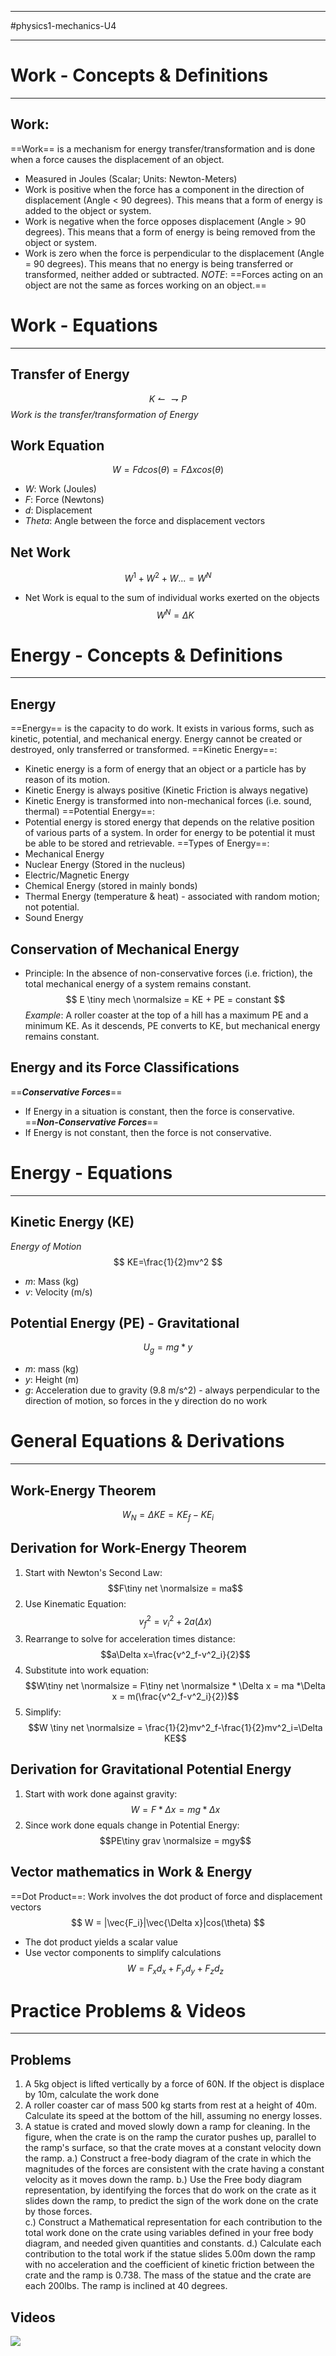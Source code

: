 _______________________
#physics1-mechanics-U4 
________________

# Work - Concepts & Definitions
_____________________
## Work:
==Work== is a mechanism for energy transfer/transformation and is done when a force causes the displacement of an object. 
- Measured in Joules (Scalar; Units: Newton-Meters)
- Work is positive when the force has a component in the direction of displacement (Angle < 90 degrees). This means that a form of energy is added to the object or system.
- Work is negative when the force opposes displacement (Angle > 90 degrees). This means that a form of energy is being removed from the object or system.
- Work is zero when the force is perpendicular to the displacement (Angle  = 90 degrees). This means that no energy is being transferred or transformed, neither added or subtracted. 
*NOTE*: ==Forces acting on an object are not the same as forces working on an object.==

# Work - Equations
______________________________
## Transfer of Energy
$$
	K \leftharpoonup \rightharpoondown P
$$
*Work is the transfer/transformation of Energy*
## Work Equation
$$
	W = Fdcos(\theta) = F\Delta xcos(\theta)
$$
- *W*: Work (Joules)
- *F*: Force (Newtons)
- *d*: Displacement
- *Theta*: Angle between the force and displacement vectors
## Net Work
$$
	W^1 + W^2 + W... = W^N
$$
- Net Work is equal to the sum of individual works exerted on the objects
$$
	W^N=\Delta K
$$
# Energy - Concepts & Definitions
_______________
## Energy
==Energy== is the capacity to do work. It exists in various forms, such as kinetic, potential, and mechanical energy. Energy cannot be created or destroyed, only transferred or transformed. 
==Kinetic Energy==:
- Kinetic energy is a form of energy that an object or a particle has by reason of its motion.
- Kinetic Energy is always positive (Kinetic Friction is always negative)
- Kinetic Energy is transformed into non-mechanical forces (i.e. sound, thermal)
==Potential Energy==: 
- Potential energy is stored energy that depends on the relative position of various parts of a system. In order for energy to be potential it must be able to be stored and retrievable. 
==Types of Energy==: 
- Mechanical Energy
- Nuclear Energy (Stored in the nucleus)
- Electric/Magnetic Energy
- Chemical Energy (stored in mainly bonds)
- Thermal Energy (temperature & heat) - associated with random motion; not potential. 
- Sound Energy
## Conservation of Mechanical Energy 
- Principle: In the absence of non-conservative forces (i.e. friction), the total mechanical energy of a system remains constant.
$$
	E \tiny mech \normalsize = KE + PE = constant
$$
*Example*: A roller coaster at the top of a hill has a maximum PE and a minimum KE. As it descends, PE converts to KE, but mechanical energy remains constant. 
## Energy and its Force Classifications
==***Conservative Forces***==
- If Energy in a situation is constant, then the force is conservative. 
==***Non-Conservative Forces***==
- If Energy is not constant, then the force is not conservative.
# Energy - Equations
______________________
## Kinetic Energy (KE)
*Energy of Motion* 
$$
	KE=\frac{1}{2}mv^2
$$
- *m*: Mass (kg)
- *v*: Velocity (m/s)
## Potential Energy (PE) - **Gravitational**
$$
	U_g=mg*y
$$
- *m*: mass (kg)
- *y*: Height (m)
- *g*: Acceleration due to gravity (9.8 m/s^2) - always perpendicular to the direction of motion, so forces in the y direction do no work
# General Equations & Derivations
______________________________
## Work-Energy Theorem
$$
	W_N=\Delta KE = KE_f-KE_i
$$
## Derivation for Work-Energy Theorem
1. Start with Newton's Second Law: $$F\tiny net \normalsize = ma$$
2. Use Kinematic Equation: $$v^2_f = v^2_i+2a(\Delta x)$$
3. Rearrange to solve for acceleration times distance: $$a\Delta x=\frac{v^2_f-v^2_i}{2}$$
4. Substitute into work equation: $$W\tiny net \normalsize = F\tiny net \normalsize * \Delta x = ma *\Delta x = m(\frac{v^2_f-v^2_i}{2})$$
5. Simplify: $$W \tiny net \normalsize = \frac{1}{2}mv^2_f-\frac{1}{2}mv^2_i=\Delta KE$$
## Derivation for Gravitational Potential Energy
1. Start with work done against gravity: $$W = F*\Delta x = mg*\Delta x$$
2. Since work done equals change in Potential Energy: $$PE\tiny grav \normalsize = mgy$$
## Vector mathematics in Work & Energy
==Dot Product==: Work involves the dot product of force and displacement vectors
$$
	W = |\vec{F_i}|\vec{\Delta x}|cos(\theta)
$$
- The dot product yields a scalar value
- Use vector components to simplify calculations $$ W = F_xd_x+F_yd_y+F_zd_z$$
# Practice Problems & Videos
__________________________
## Problems
1. A 5kg object is lifted vertically by a force of 60N. If the object is displace by 10m, calculate the work done
2. A roller coaster car of mass 500 kg starts from rest at a height of 40m. Calculate its speed at the bottom of the hill, assuming no energy losses. 
3. A statue is crated and moved slowly down a ramp for cleaning. In the figure, when the crate is on the ramp the curator pushes up, parallel to the ramp's surface, so that the crate moves at a constant velocity down the ramp. 
	a.) Construct a free-body diagram of the crate in which the magnitudes of the forces are consistent with the crate having a constant velocity as it moves down the ramp.
	b.) Use the Free body diagram representation, by identifying the forces that do work on the crate as it slides down the ramp, to predict the sign of the work done on the crate by those forces.  
	c.) Construct a Mathematical representation for each contribution to the total work done on the crate using variables defined in your free body diagram, and needed given quantities and constants. 
	d.) Calculate each contribution to the total work if the statue slides 5.00m down the ramp with no acceleration and the coefficient of kinetic friction between the crate and the ramp is 0.738. The mass of the statue and the crate are each 200lbs. The ramp is inclined at 40 degrees. 
## Videos
![](https://youtu.be/zVRH9d5PW8g?si=VNzUrlXDJyZZ9qk1)
